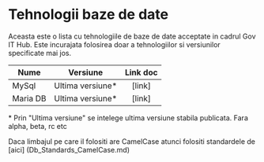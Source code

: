 # Tehnologii baze de date

Aceasta este o lista cu tehnologiile de baze de date acceptate in cadrul Gov IT Hub. 
Este incurajata folosirea doar a tehnologiilor si versiunilor specificate mai jos.

| Nume        	| Versiune         | Link doc  |
| ------------- |:----------------:| :--------:|
| MySql      	| Ultima versiune* | [link]    |
| Maria DB      | Ultima versiune* | [link]    |

\* Prin "Ultima versiune" se intelege ultima versiune stabila publicata. Fara alpha, beta, rc etc

Daca limbajul pe care il folositi are CamelCase atunci folositi standardele de [aici] (Db_Standards_CamelCase.md) 